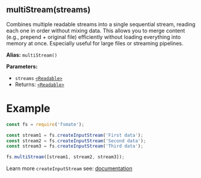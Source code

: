 ## multiStream(streams)

Combines multiple readable streams into a single sequential stream, reading each one in order without mixing data. This allows you to merge content (e.g., prepend + original file) efficiently without loading everything into memory at once. Especially useful for large files or streaming pipelines.

**Alias:** `multiStream()`

**Parameters:**

- `streams` [`<Readable>`](https://nodejs.org/api/stream.html#class-streamreadable)
- Returns: [`<Readable>`](https://nodejs.org/api/stream.html#class-streamreadable)

# Example

```js
const fs = require('fsmate');

const stream1 = fs.createInputStream('First data');
const stream2 = fs.createInputStream('Second data');
const stream3 = fs.createInputStream('Third data');

fs.multiStream([stream1, stream2, stream3]);
```

Learn more `createInputStream` see: [documentation](https://github.com/jquick/fsmate/blob/doc/createInputStream.md)